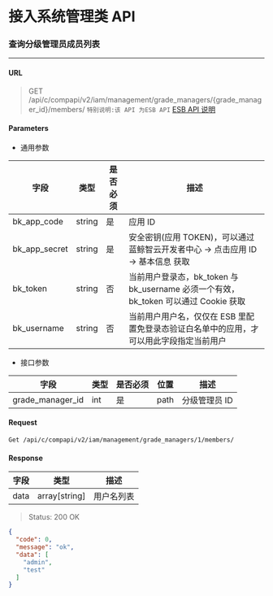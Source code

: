 # 接入系统管理类 API
### 查询分级管理员成员列表

-------

#### URL

> GET /api/c/compapi/v2/iam/management/grade_managers/{grade_manager_id}/members/
> `特别说明:该 API 为ESB API` [ESB API 说明](../01-Overview/01-BackendAPIvsESBAPI.md)


#### Parameters

* 通用参数

| 字段 |  类型 |是否必须  | 描述  |
|--------|--------|--------|--------|
|bk_app_code|string|是|应用 ID|
|bk_app_secret|string|是|安全密钥(应用 TOKEN)，可以通过 蓝鲸智云开发者中心 -> 点击应用 ID -> 基本信息 获取|
|bk_token|string|否|当前用户登录态，bk_token 与 bk_username 必须一个有效，bk_token 可以通过 Cookie 获取|
|bk_username|string|否|当前用户用户名，仅仅在 ESB 里配置免登录态验证白名单中的应用，才可以用此字段指定当前用户|

* 接口参数

| 字段 |  类型 |是否必须  | 位置 |描述  |
|--------|--------|--------|--------|--------|
| grade_manager_id | int | 是 | path | 分级管理员 ID |

#### Request
```plain
Get /api/c/compapi/v2/iam/management/grade_managers/1/members/
```

#### Response

| 字段      | 类型      | 描述      |
|-----------|-----------|-----------|
| data   | array[string]     | 用户名列表 |


> Status: 200 OK

```json
{
  "code": 0,
  "message": "ok",
  "data": [
    "admin",
    "test"
  ]
}
```
